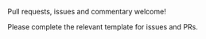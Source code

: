 Pull requests, issues and commentary welcome!

Please complete the relevant template for issues and PRs.
